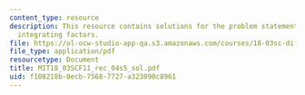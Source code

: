 ```yaml
---
content_type: resource
description: This resource contains solutions for the problem statements related to
  integrating factors.
file: https://ol-ocw-studio-app-qa.s3.amazonaws.com/courses/18-03sc-differential-equations-fall-2011/f108218b0ecb75687727a323090c8961_MIT18_03SCF11_rec_04s5_sol.pdf
file_type: application/pdf
resourcetype: Document
title: MIT18_03SCF11_rec_04s5_sol.pdf
uid: f108218b-0ecb-7568-7727-a323090c8961
---
```

